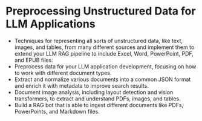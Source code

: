# Preprocessing Unstructured Data for LLM Applications
- Techniques for representing all sorts of unstructured data, like text, images, and tables, from many different sources and implement them to extend your LLM RAG pipeline to include Excel, Word, PowerPoint, PDF, and EPUB files.
- Preprocess data for your LLM application development, focusing on how to work with different document types.
- Extract and normalize various documents into a common JSON format and enrich it with metadata to improve search results. 
- Document image analysis, including layout detection and vision transformers, to extract and understand PDFs, images, and tables. 
- Build a RAG bot that is able to ingest different documents like PDFs, PowerPoints, and Markdown files.
